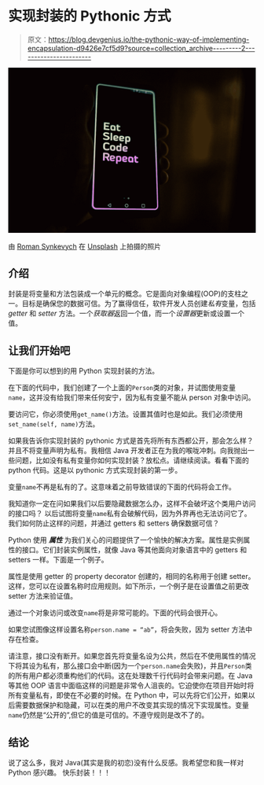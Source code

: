# 实现封装的 Pythonic 方式

> 原文：<https://blog.devgenius.io/the-pythonic-way-of-implementing-encapsulation-d9426e7cf5d9?source=collection_archive---------2----------------------->

![](img/47982870436c59d79eebc6c073c574e9.png)

由 [Roman Synkevych](https://unsplash.com/@synkevych?utm_source=medium&utm_medium=referral) 在 [Unsplash](https://unsplash.com?utm_source=medium&utm_medium=referral) 上拍摄的照片

## 介绍

封装是将变量和方法包装成一个单元的概念。它是面向对象编程(OOP)的支柱之一。目标是确保您的数据可信。为了赢得信任，软件开发人员创建*私有*变量，包括 *getter* 和 *setter* 方法。一个*获取器*返回一个值，而一个*设置器*更新或设置一个值。

## 让我们开始吧

下面是你可以想到的用 Python 实现封装的方法。

在下面的代码中，我们创建了一个上面的`Person`类的对象，并试图使用变量`name`，这并没有给我们带来任何安宁，因为私有变量不能从 person 对象中访问。

要访问它，你必须使用`get_name()`方法。设置其值时也是如此。我们必须使用`set_name(self, name)`方法。

如果我告诉你实现封装的 pythonic 方式是首先将所有东西都公开，那会怎么样？并且不将变量声明为私有。我相信 Java 开发者正在为我的喉咙冲刺。向我抛出一些问题，比如没有私有变量你如何实现封装？放松点。请继续阅读。看看下面的 python 代码。这是以 pythonic 方式实现封装的第一步。

变量`name`不再是私有的了。这意味着之前导致错误的下面的代码将会工作。

我知道你一定在问如果我们以后要隐藏数据怎么办，这样不会破坏这个类用户访问的接口吗？
以后试图将变量`name`私有会破解代码，因为外界再也无法访问它了。
我们如何防止这样的问题，并通过 getters 和 setters 确保数据可信？

Python 使用 ***属性*** 为我们关心的问题提供了一个愉快的解决方案。属性是实例属性的接口。它们封装实例属性，就像 Java 等其他面向对象语言中的 getters 和 setters 一样。下面是一个例子。

属性是使用 getter 的 property decorator 创建的，相同的名称用于创建 setter。这样，您可以在设置名称时应用规则。如下所示，一个例子是在设置值之前更改 setter 方法来验证值。

通过一个对象访问或改变`name`将是非常可能的。下面的代码会很开心。

如果您试图像这样设置名称`person.name = “ab”`，将会失败，因为 setter 方法中存在检查。

请注意，接口没有断开。如果您首先将变量名设为公共，然后在不使用属性的情况下将其设为私有，那么接口会中断(因为一个`person.name`会失败)，并且`Person`类的所有用户都必须重构他们的代码。这在处理数千行代码时会带来问题。在 Java 等其他 OOP 语言中面临这样的问题是非常令人沮丧的。它迫使你在项目开始时将所有变量私有，即使在不必要的时候。在 Python 中，可以先将它们公开，如果以后需要数据保护和隐藏，可以在类的用户不改变其实现的情况下实现属性。变量`name`仍然是“公开的”,但它的值是可信的。不遵守规则是改不了的。

## 结论

说了这么多，我对 Java(其实是我的初恋)没有什么反感。我希望您和我一样对 Python 感兴趣。
快乐封装！！！
